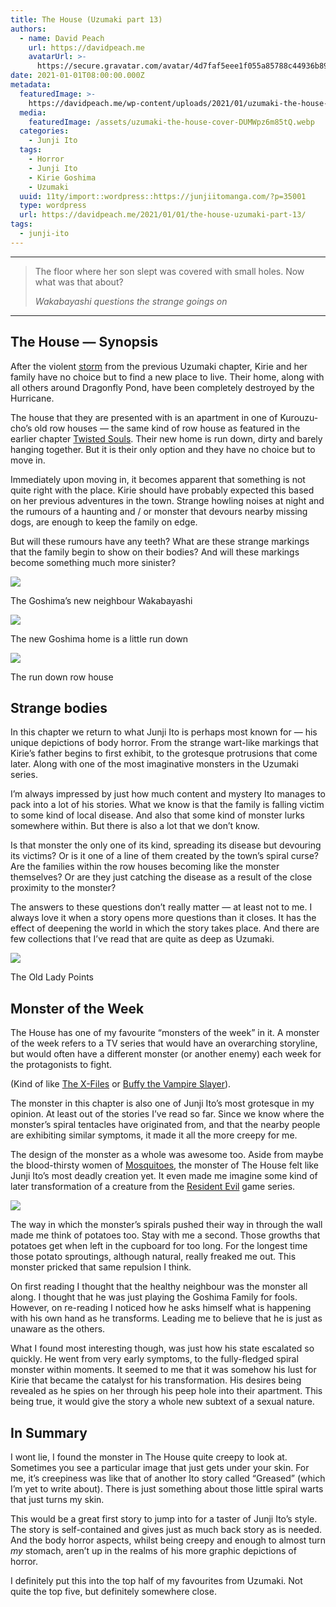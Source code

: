 ```yaml
---
title: The House (Uzumaki part 13)
authors:
  - name: David Peach
    url: https://davidpeach.me
    avatarUrl: >-
      https://secure.gravatar.com/avatar/4d7faf5eee1f055a85788c44936b8995eaab6dfb004e7854ec747ccb272e91ee?s=96&d=mm&r=g
date: 2021-01-01T08:00:00.000Z
metadata:
  featuredImage: >-
    https://davidpeach.me/wp-content/uploads/2021/01/uzumaki-the-house-cover.webp
  media:
    featuredImage: /assets/uzumaki-the-house-cover-DUMWpz6m85tQ.webp
  categories:
    - Junji Ito
  tags:
    - Horror
    - Junji Ito
    - Kirie Goshima
    - Uzumaki
  uuid: 11ty/import::wordpress::https://junjiitomanga.com/?p=35001
  type: wordpress
  url: https://davidpeach.me/2021/01/01/the-house-uzumaki-part-13/
tags:
  - junji-ito
---
```

* * *

> The floor where her son slept was covered with small holes. Now what was that about?
> 
> <cite>Wakabayashi questions the strange goings on</cite>

* * *

## The House — Synopsis

After the violent [storm](https://davidpeach.me/the-storm-uzumaki-part-12/) from the previous Uzumaki chapter, Kirie and her family have no choice but to find a new place to live. Their home, along with all others around Dragonfly Pond, have been completely destroyed by the Hurricane.

The house that they are presented with is an apartment in one of Kurouzu-cho’s old row houses — the same kind of row house as featured in the earlier chapter [Twisted Souls](https://davidpeach.me/twisted-souls-uzumaki-part-5/). Their new home is run down, dirty and barely hanging together. But it is their only option and they have no choice but to move in.

Immediately upon moving in, it becomes apparent that something is not quite right with the place. Kirie should have probably expected this based on her previous adventures in the town. Strange howling noises at night and the rumours of a haunting and / or monster that devours nearby missing dogs, are enough to keep the family on edge.

But will these rumours have any teeth? What are these strange markings that the family begin to show on their bodies? And will these markings become something much more sinister?

[![](/assets/The-Goshimas-new-neighbour-Wak-xnWZA5UtWiPK.jpg)](/assets/The-Goshimas-new-neighbour-Wak-xnWZA5UtWiPK.jpg)

The Goshima’s new neighbour Wakabayashi

[![](/assets/The-new-Goshima-home-is-a-litt-f6HlVvHX9AbT.jpg)](/assets/The-new-Goshima-home-is-a-litt-f6HlVvHX9AbT.jpg)

The new Goshima home is a little run down

[![](/assets/The-run-down-row-house-1024x31-h9bAtXVM6i1A.jpg)](/assets/The-run-down-row-house-1024x31-h9bAtXVM6i1A.jpg)

The run down row house

## Strange bodies

In this chapter we return to what Junji Ito is perhaps most known for — his unique depictions of body horror. From the strange wart-like markings that Kirie’s father begins to first exhibit, to the grotesque protrusions that come later. Along with one of the most imaginative monsters in the Uzumaki series.

I’m always impressed by just how much content and mystery Ito manages to pack into a lot of his stories. What we know is that the family is falling victim to some kind of local disease. And also that some kind of monster lurks somewhere within. But there is also a lot that we don’t know.

Is that monster the only one of its kind, spreading its disease but devouring its victims? Or is it one of a line of them created by the town’s spiral curse? Are the families within the row houses becoming like the monster themselves? Or are they just catching the disease as a result of the close proximity to the monster?

The answers to these questions don’t really matter — at least not to me. I always love it when a story opens more questions than it closes. It has the effect of deepening the world in which the story takes place. And there are few collections that I’ve read that are quite as deep as Uzumaki.

[![](/assets/The-old-lady-points-1024x319-1MLsyRchvvsD.jpg)](/assets/The-old-lady-points-1024x319-1MLsyRchvvsD.jpg)

The Old Lady Points

## Monster of the Week

The House has one of my favourite “monsters of the week” in it. A monster of the week refers to a TV series that would have an overarching storyline, but would often have a different monster (or another enemy) each week for the protagonists to fight.

(Kind of like [The X-Files](https://en.wikipedia.org/wiki/The_X-Files) or [Buffy the Vampire Slayer](https://en.wikipedia.org/wiki/Buffy_the_Vampire_Slayer)).

The monster in this chapter is also one of Junji Ito’s most grotesque in my opinion. At least out of the stories I’ve read so far. Since we know where the monster’s spiral tentacles have originated from, and that the nearby people are exhibiting similar symptoms, it made it all the more creepy for me.

The design of the monster as a whole was awesome too. Aside from maybe the blood-thirsty women of [Mosquitoes](https://davidpeach.me/mosquitoes-uzumaki-part-10/), the monster of The House felt like Junji Ito’s most deadly creation yet. It even made me imagine some kind of later transformation of a creature from the [Resident Evil](https://en.wikipedia.org/wiki/Resident_Evil) game series.

[![](https://cdn.davidpeach.me/2020/12/Spiral-tentacles-emerge-from-the-apartment-wall.jpg)](https://cdn.davidpeach.me/2020/12/Spiral-tentacles-emerge-from-the-apartment-wall.jpg)

The way in which the monster’s spirals pushed their way in through the wall made me think of potatoes too. Stay with me a second. Those growths that potatoes get when left in the cupboard for too long. For the longest time those potato sproutings, although natural, really freaked me out. This monster pricked that same repulsion I think.

On first reading I thought that the healthy neighbour was the monster all along. I thought that he was just playing the Goshima Family for fools. However, on re-reading I noticed how he asks himself what is happening with his own hand as he transforms. Leading me to believe that he is just as unaware as the others.

What I found most interesting though, was just how his state escalated so quickly. He went from very early symptoms, to the fully-fledged spiral monster within moments. It seemed to me that it was somehow his lust for Kirie that became the catalyst for his transformation. His desires being revealed as he spies on her through his peep hole into their apartment. This being true, it would give the story a whole new subtext of a sexual nature.

## In Summary

I wont lie, I found the monster in The House quite creepy to look at. Sometimes you see a particular image that just gets under your skin. For me, it’s creepiness was like that of another Ito story called “Greased” (which I’m yet to write about). There is just something about those little spiral warts that just turns my skin.

This would be a great first story to jump into for a taster of Junji Ito’s style. The story is self-contained and gives just as much back story as is needed. And the body horror aspects, whilst being creepy and enough to almost turn _my_ stomach, aren’t up in the realms of his more graphic depictions of horror.

I definitely put this into the top half of my favourites from Uzumaki. Not quite the top five, but definitely somewhere close.